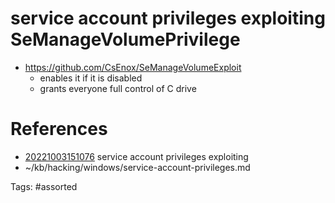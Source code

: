 # service account privileges exploiting SeManageVolumePrivilege
- https://github.com/CsEnox/SeManageVolumeExploit
  - enables it if it is disabled
  - grants everyone full control of C drive

# References
- [20221003151076](/zet/20221003151076/) service account privileges exploiting
- ~/kb/hacking/windows/service-account-privileges.md

Tags:
    #assorted


